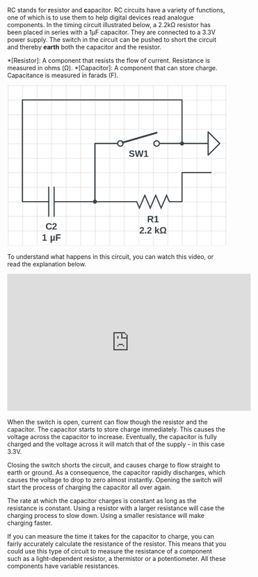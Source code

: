 RC stands for **r**esistor and **c**apacitor. RC circuits have a variety of functions, one of which is to use them to help digital devices read analogue components.
In the timing circuit illustrated below, a 2.2kΩ resistor has been placed in series with a 1µF capacitor. They are connected to a 3.3V power supply. The switch in the circuit can be pushed to short the circuit and thereby **earth** both the capacitor and the resistor.

*[Resistor]: A component that resists the flow of current. Resistance is measured in ohms (Ω).
*[Capacitor]: A component that can store charge. Capacitance is measured in farads (F).

![rc-circuit](images/circuit.png)

To understand what happens in this circuit, you can watch this video, or read the explanation below.

<iframe width="560" height="315" src="https://www.youtube.com/embed/sNn3vjEU_H0" frameborder="0" allowfullscreen></iframe>

When the switch is open, current can flow though the resistor and the capacitor. The capacitor starts to store charge immediately. This causes the voltage across the capacitor to increase. Eventually, the capacitor is fully charged and the voltage across it will match that of the supply - in this case 3.3V.

Closing the switch shorts the circuit, and causes charge to flow straight to earth or ground. As a consequence, the capacitor rapidly discharges, which causes the voltage to drop to zero almost instantly. Opening the switch will start the process of charging the capacitor all over again.

The rate at which the capacitor charges is constant as long as the resistance is constant. Using a resistor with a larger resistance will case the charging process to slow down. Using a smaller resistance will make charging faster.

If you can measure the time it takes for the capacitor to charge, you can fairly accurately calculate the resistance of the resistor. This means that you could use this type of circuit to measure the resistance of a component such as a light-dependent resistor, a thermistor or a potentiometer. All these components have variable resistances.
